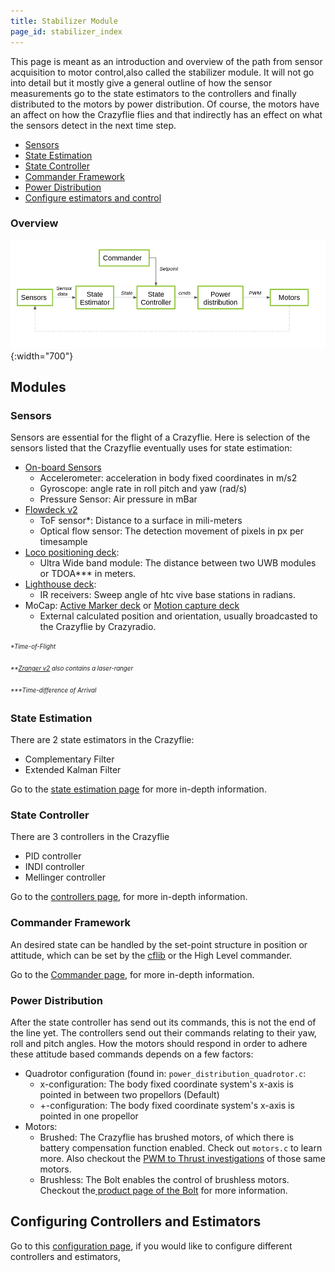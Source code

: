 ```yaml
---
title: Stabilizer Module
page_id: stabilizer_index
---
```


This page is meant as an introduction and overview of the path from
sensor acquisition to motor control,also called the stabilizer module. It will not go into detail but it mostly give a general outline of how the sensor measurements go to the
state estimators to the controllers and finally distributed to the motors
by power distribution. Of course, the motors have an affect on how the
Crazyflie flies and that indirectly has an effect on what the sensors
detect in the next time step.

 * [Sensors](#sensors)
 * [State Estimation](state_estimators.md)
 * [State Controller](controllers.md)
 * [Commander Framework](commanders_setpoints.md)
 * [Power Distribution](#power-distribution)
 * [Configure estimators and control](configure_estimator_controller.md)



### Overview

![sensor](/docs/images/sensors_to_motors.png){:width="700"}

## Modules


### Sensors

Sensors are essential for the flight of a Crazyflie. Here is selection of the sensors
 listed that the Crazyflie eventually uses for state estimation:


* [On-board Sensors](https://store.bitcraze.io/products/crazyflie-2-1)
  * Accelerometer: acceleration in body fixed coordinates in m/s2
  * Gyroscope: angle rate in roll pitch and yaw (rad/s)
  * Pressure Sensor: Air pressure in mBar
* [Flowdeck v2](https://store.bitcraze.io/products/flow-deck-v2)
  * ToF sensor*:  Distance to a surface in mili-meters
  * Optical flow sensor:  The detection movement of pixels in px per timesample
* [Loco positioning deck](https://store.bitcraze.io//products/loco-positioning-deck):
  * Ultra Wide band module: The distance between two UWB modules or TDOA*** in meters.
* [Lighthouse deck](https://store.bitcraze.io/products/lighthouse-positioning-deck):
  * IR receivers: Sweep angle of htc vive base stations in radians.
* MoCap: [Active Marker deck](https://www.bitcraze.io/products/active-marker-deck/) or [Motion capture deck](https://www.bitcraze.io/products/motion-capture-marker-deck/)
  * External calculated position and orientation, usually broadcasted to the Crazyflie by Crazyradio.

<sub><sup>_*Time-of-Flight_</sup></sub>

<sub><sup>_**[Zranger v2](https://store.bitcraze.io/collections/decks/products/z-ranger-deck-v2) also contains a laser-ranger_</sup></sub>

<sub><sup>_***Time-difference of Arrival_</sup></sub>


### State Estimation

There are 2 state estimators in the Crazyflie:
* Complementary Filter
* Extended Kalman Filter

 Go to the [state estimation page](state_estimators.md) for more in-depth information.


### State Controller
There are 3 controllers in the Crazyflie
* PID controller
* INDI controller
* Mellinger controller

Go to the [controllers page](controllers.md), for more in-depth information.


### Commander Framework
An desired state can be handled by the set-point structure in position or attitude, which can be set by the [cflib](https://www.bitcraze.io/documentation/repository/crazyflie-lib-python/master/) or the High Level commander.

Go to the [Commander page](commanders_setpoints.md), for more in-depth information.

### Power Distribution

After the state controller has send out its commands, this is not the end of the line yet.
The controllers send out their commands relating to their yaw, roll and pitch angles.
How the motors should respond in order to adhere these attitude based commands depends on a few factors:
  * Quadrotor configuration (found in: `power_distribution_quadrotor.c`:
    * x-configuration: The body fixed coordinate system's x-axis is pointed in between two propellors (Default)
    * +-configuration: The body fixed coordinate system's x-axis is pointed in one propellor
  * Motors:
    * Brushed: The Crazyflie has brushed motors, of which there is battery compensation function enabled. Check out `motors.c` to learn more. Also checkout the [PWM to Thrust investigations](/docs/functional-areas/pwm-to-thrust.md) of those same motors.
    * Brushless: The Bolt enables the control of brushless motors. Checkout the[ product page of the Bolt](https://www.bitcraze.io/products/crazyflie-bolt/) for more information.



## Configuring Controllers and Estimators
Go to this [configuration page](configure_estimator_controller.md), if you would like to configure different controllers and estimators,
